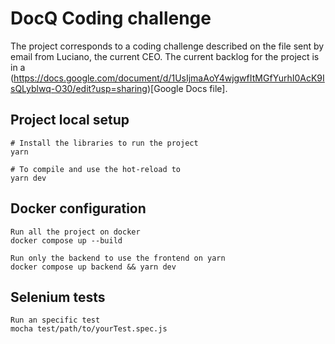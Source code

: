 # DocQ Coding challenge

The project corresponds to a coding challenge described on the file sent by email from Luciano, the current CEO. The current backlog for the project is in a (https://docs.google.com/document/d/1UsIjmaAoY4wjgwfItMGfYurhI0AcK9IsQLyblwq-O30/edit?usp=sharing)[Google Docs file].

## Project local setup

```
# Install the libraries to run the project
yarn

# To compile and use the hot-reload to 
yarn dev

```

## Docker configuration

```
Run all the project on docker
docker compose up --build

Run only the backend to use the frontend on yarn
docker compose up backend && yarn dev
```

## Selenium tests

```
Run an specific test
mocha test/path/to/yourTest.spec.js
```
